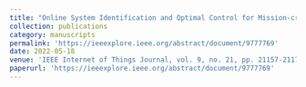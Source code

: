```yaml
---
title: "Online System Identification and Optimal Control for Mission-critical IoT Systems over MIMO Fading Channels"
collection: publications
category: manuscripts
permalink: 'https://ieeexplore.ieee.org/abstract/document/9777769'
date: 2022-05-18
venue: 'IEEE Internet of Things Journal, vol. 9, no. 21, pp. 21157-21173'
paperurl: 'https://ieeexplore.ieee.org/abstract/document/9777769'
---
```




